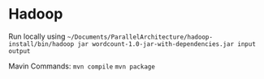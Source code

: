 # Hadoop
Run locally using `~/Documents/ParallelArchitecture/hadoop-install/bin/hadoop jar wordcount-1.0-jar-with-dependencies.jar input output`

Mavin Commands:
`mvn compile`
`mvn package`
